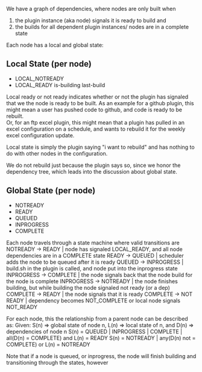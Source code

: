 
We have a graph of dependencies, where nodes are only built when 
1) the plugin instance (aka node) signals it is ready to build
and 
2) the builds for all dependent plugin instances/ nodes are in a complete state

Each node has a local and global state:

Local State (per node)
------------
- LOCAL_NOTREADY
- LOCAL_READY
is-building
last-build 

Local ready or not ready indicates whether or not the plugin has signaled that we the node is ready to be built. 
As an example for a github plugin, this might mean a user has pushed code to github, and code is ready to be rebuilt.  
Or, for an ftp excel plugin, this might mean that a plugin has pulled in an excel configuration on a schedule, and wants to 
rebuild it for the weekly excel configuration update.

Local state is simply the plugin saying "i want to rebuild" and has nothing to do with other nodes in the configuration.

We do not rebuild just because the plugin says so, since we honor the dependency tree, which leads into the discussion 
about global state.

Global State (per node)
------------
- NOTREADY
- READY
- QUEUED
- INPROGRESS
- COMPLETE

Each node travels through a state machine where valid transitions are
NOTREADY -> READY      						| node has signaled LOCAL_READY, and all node dependencies are in a COMPLETE state
READY -> QUEUED        						| scheduler adds the node to be queued after it is ready
QUEUED -> INPROGRESS   						| build.sh in the plugin is called, and node put into the inprogress state 
INPROGRESS -> COMPLETE 						| the node signals back that the node build for the node is complete
INPROGRESS -> NOTREADY 						| the node finishes building, but while building the node signaled not ready (or a dep)
COMPLETE -> READY 	   						| the node signals that it is ready
COMPLETE -> NOT READY | dependency becomes NOT_COMPLETE or local node signals NOT_READY

For each node, this the relationship from a parent node can be described as:
Given: S(n) => global state of node n, L(n) => local state of n, and D(n) => dependencies of node n
S(n) = QUEUED | INPROGRESS | COMPLETE |  all(D(n) = COMPLETE) and L(n) = READY
S(n) = NOTREADY |  any(D(n) not = COMPLETE) or L(n) = NOTREADY

Note that if a node is queued, or inprogress, the node will finish building and transitioning through the states, however